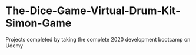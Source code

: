 # The-Dice-Game-Virtual-Drum-Kit-Simon-Game
Projects completed by taking the complete 2020 development bootcamp on Udemy
